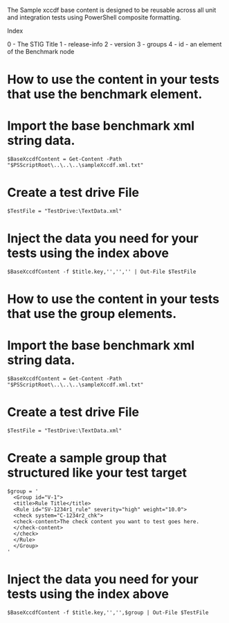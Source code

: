 The Sample xccdf base content is designed to be reusable across all unit and integration tests using 
PowerShell composite formatting.

Index

0 - The STIG Title
1 - release-info
2 - version
3 - groups
4 - id - an element of the Benchmark node

# How to use the content in your tests that use the benchmark element.

  # Import the base benchmark xml string data.
    $BaseXccdfContent = Get-Content -Path "$PSScriptRoot\..\..\..\sampleXccdf.xml.txt"

  # Create a test drive File
    $TestFile = "TestDrive:\TextData.xml"

  # Inject the data you need for your tests using the index above 
    $BaseXccdfContent -f $title.key,'','','' | Out-File $TestFile

# How to use the content in your tests that use the group elements.

  # Import the base benchmark xml string data.
    $BaseXccdfContent = Get-Content -Path "$PSScriptRoot\..\..\..\sampleXccdf.xml.txt"
  
  # Create a test drive File
    $TestFile = "TestDrive:\TextData.xml"

  # Create a sample group that structured like your test target
    $group = '
      <Group id="V-1">
      <title>Rule Title</title>
      <Rule id="SV-1234r1_rule" severity="high" weight="10.0">
      <check system="C-1234r2_chk">
      <check-content>The check content you want to test goes here. 
      </check-content>
      </check>
      </Rule>
      </Group>
    '
  # Inject the data you need for your tests using the index above 
    $BaseXccdfContent -f $title.key,'','',$group | Out-File $TestFile
